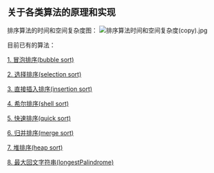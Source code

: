 ## 关于各类算法的原理和实现

排序算法的时间和空间复杂度图：
![排序算法时间和空间复杂度(copy).jpg](https://upload-images.jianshu.io/upload_images/10567362-ba1fa4352f1f172b.jpg?imageMogr2/auto-orient/strip%7CimageView2/2/w/1240)

目前已有的算法：

[1. 冒泡排序(bubble sort)](https://www.jianshu.com/p/ac9630c96900)

[2. 选择排序(selection sort)](https://www.jianshu.com/p/78a4fd89e374)

[3. 直接插入排序(insertion sort)](https://www.jianshu.com/p/d29d8fd91bb2)

[4. 希尔排序(shell sort)](https://www.jianshu.com/p/4b70cf4956cd)

[5. 快速排序(quick sort)](https://www.jianshu.com/p/c2db18c3ab27)

[6. 归并排序(merge sort)](https://www.jianshu.com/p/6c83b5678b39)

[7. 堆排序(heap sort)](https://www.jianshu.com/p/46855adb86c0)

[8. 最大回文字符串(longestPalindrome)](https://www.jianshu.com/p/a1e8bc982bc5)
